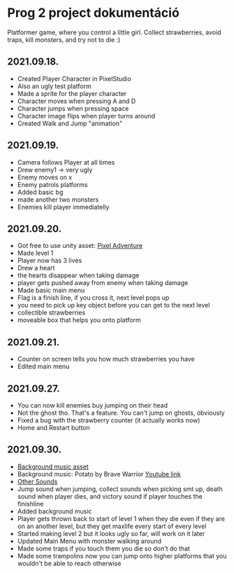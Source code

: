 Prog 2 project dokumentáció
=============

Platformer game, where you control a little girl. Collect strawberries, avoid traps, kill monsters, and try not to die :)

2021.09.18.
----------

* Created Player Character in PixelStudio
* Also an ugly test platform 
* Made a sprite for the player character
* Character moves when pressing A and D
* Character jumps when pressing space
* Character image flips when player turns around
* Created Walk and Jump "animation"

2021.09.19.
----------

* Camera follows Player at all times
* Drew enemy1 -> very ugly
* Enemy moves on x
* Enemy patrols platforms
* Added basic bg
* made another two monsters
* Enemies kill player immediatelly

2021.09.20.
----------

* Got free to use unity asset: [Pixel Adventure](https://assetstore.unity.com/packages/2d/characters/pixel-adventure-1-155360)
* Made level 1
* Player now has 3 lives
* Drew a heart
* the hearts disappear when taking damage
* player gets pushed away from enemy when taking damage
* Made basic main menu
* Flag is a finish line, if you cross it, next level pops up
* you need to pick up key object before you can get to the next level
* collectible strawberries
* moveable box that helps you onto platform

2021.09.21.
----------

* Counter on screen tells you how much strawberries you have
* Edited main menu

2021.09.27.
---------

* You can now kill enemies buy jumping on their head
* Not the ghost tho. That's a feature. You can't jump on ghosts, obviously
* Fixed a bug with the strawberry counter (it actually works now)
* Home and Restart button
  
2021.09.30.
----------

* [Background music asset](https://assetstore.unity.com/packages/audio/music/free-music-tracks-for-games-156413)
* Background music: Potato by Brave Warrior [Youtube link](https://www.youtube.com/watch?v=-rAHaAmSGpM&t=3s)
* [Other Sounds](https://assetstore.unity.com/packages/audio/sound-fx/free-casual-game-sfx-pack-54116)
* Jump sound when jumping, collect sounds when picking smt up, death sound when player dies, and victory sound if player touches the finishline
* Added background music
* Player gets thrown back to start of level 1 when they die even if they are on an another level, but they get maxlife every start of every level
* Started making level 2 but it looks ugly so far, will work on it later
* Updated Main Menu with monster walking around
* Made some traps if you touch them you die so don't do that
* Made some trampolins now you can jump onto higher platforms that you wouldn't be able to reach otherwise


